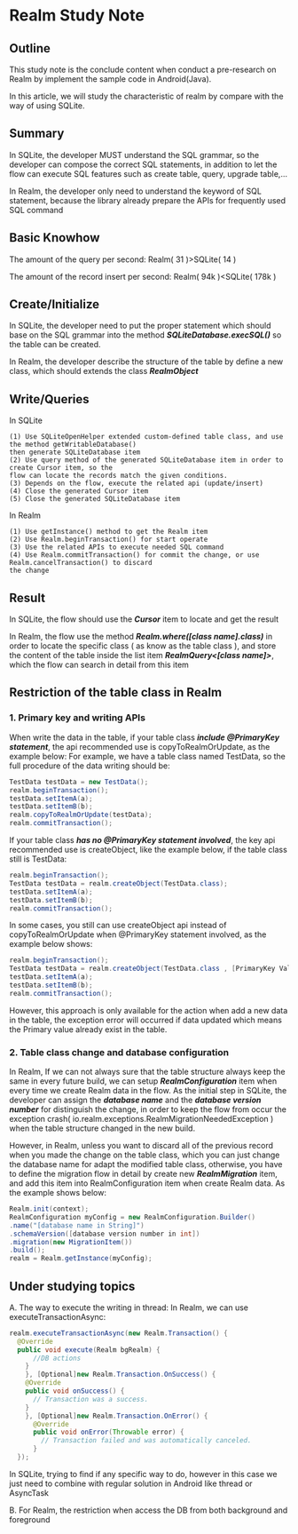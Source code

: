 # Realm Study Note

## Outline
This study note is the conclude content when conduct a pre-research on Realm by implement the sample code in Android(Java).

In this article, we will study the characteristic of realm by compare with the way of using SQLite.

## Summary
In SQLite, the developer MUST understand the SQL grammar, so the developer can compose the correct SQL statements, in addition to let the flow can execute SQL features such as create table, query, upgrade table,...

In Realm, the developer only need to understand the keyword of SQL statement, because the library already prepare the APIs for frequently used SQL command

## Basic Knowhow
The amount of the query per second: Realm( 31 )>SQLite( 14 )

The amount of the record insert per second: Realm( 94k )<SQLite( 178k )

## Create/Initialize
In SQLite, the developer need to put the proper statement which should base on the SQL grammar into the method ***SQLiteDatabase.execSQL()*** so the table can be created.

In Realm, the developer describe the structure of the table by define a new class, which should extends the class ***RealmObject***

## Write/Queries
In SQLite
```
(1) Use SQLiteOpenHelper extended custom-defined table class, and use the method getWritableDatabase()
then generate SQLiteDatabase item
(2) Use query method of the generated SQLiteDatabase item in order to create Cursor item, so the
flow can locate the records match the given conditions.
(3) Depends on the flow, execute the related api (update/insert)
(4) Close the generated Cursor item
(5) Close the generated SQLiteDatabase item
```

In Realm
```
(1) Use getInstance() method to get the Realm item
(2) Use Realm.beginTransaction() for start operate
(3) Use the related APIs to execute needed SQL command
(4) Use Realm.commitTransaction() for commit the change, or use Realm.cancelTransaction() to discard
the change
```

## Result
In SQLite, the flow should use the ***Cursor*** item to locate and get the result

In Realm, the flow use the method ***Realm.where([class name].class)*** in order to locate the specific class ( as know as the table class ), and store the content of the table inside the list item ***RealmQuery<[class name]>***, which the flow can search in detail from this item

## Restriction of the table class in Realm

### 1. Primary key and writing APIs
When write the data in the table, if your table class ***include @PrimaryKey statement***, the api recommended use is copyToRealmOrUpdate, as the example below:
For example, we have a table class named TestData, so the full procedure of the data writing should be:
```Java
TestData testData = new TestData();
realm.beginTransaction();
testData.setItemA(a);
testData.setItemB(b);
realm.copyToRealmOrUpdate(testData);
realm.commitTransaction();
```

If your table class ***has no @PrimaryKey statement involved***, the key api recommended use is createObject,
like the example below, if the table class still is TestData:
```Java
realm.beginTransaction();
TestData testData = realm.createObject(TestData.class);
testData.setItemA(a);
testData.setItemB(b);
realm.commitTransaction();
```

In some cases, you still can use createObject api instead of copyToRealmOrUpdate when @PrimaryKey statement involved,
as the example below shows:
```Java
realm.beginTransaction();
TestData testData = realm.createObject(TestData.class , [PrimaryKey Value]);
testData.setItemA(a);
testData.setItemB(b);
realm.commitTransaction();
```
However, this approach is only available for the action when add a new data in the table, the exception error will occurred if data updated which means the Primary value already exist in the table.

### 2. Table class change and database configuration
In Realm, If we can not always sure that the table structure always keep the same in every future build, we can setup ***RealmConfiguration*** item when every time we create Realm data in the flow.
As the initial step in SQLite, the developer can assign the ***database name*** and the ***database version number*** for distinguish the change, in order to keep the flow from occur the exception crash( io.realm.exceptions.RealmMigrationNeededException ) when the table structure changed in the new build.


However, in Realm, unless you want to discard all of the previous record when you made the change on the table class, which you can just change the database name for adapt the modified table class, otherwise, you have to define the migration flow in detail by create new ***RealmMigration*** item, and add this item into RealmConfiguration item when create Realm data.
As the example shows below:
```Java
Realm.init(context);
RealmConfiguration myConfig = new RealmConfiguration.Builder()
.name("[database name in String]")
.schemaVersion([database version number in int])
.migration(new MigrationItem())
.build();
realm = Realm.getInstance(myConfig);
```



## Under studying topics

A. The way to execute the writing in thread:
In Realm, we can use executeTransactionAsync:
```Java
realm.executeTransactionAsync(new Realm.Transaction() {
  @Override
  public void execute(Realm bgRealm) {
      //DB actions
    }
    }, [Optional]new Realm.Transaction.OnSuccess() {
    @Override
    public void onSuccess() {
      // Transaction was a success.
    }
    }, [Optional]new Realm.Transaction.OnError() {
      @Override
      public void onError(Throwable error) {
        // Transaction failed and was automatically canceled.
      }
  });
```
In SQLite, trying to find if any specific way to do, however in this case we just need to combine with regular solution in Android like thread or AsyncTask

B. For Realm, the restriction when access the DB from both background and foreground
